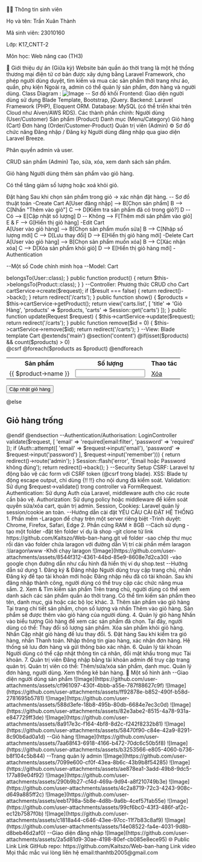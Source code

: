 🧑‍🎓 Thông tin sinh viên

Họ và tên: Trần Xuân Thành

Mã sinh viên: 23010160

Lớp: K17_CNTT-2

Môn học: Web nâng cao (TH3)

🎯 Giới thiệu dự án (Giữa kỳ)
Website bán quần áo thời trang là một hệ thống thương mại điện tử cơ bản được xây dựng bằng Laravel Framework, cho phép người dùng duyệt, tìm kiếm và mua các sản phẩm thời trang như áo, quần, phụ kiện Ngoài ra, admin có thể quản lý sản phẩm, đơn hàng và người dùng.
Class Diagram :
![Image](https://github.com/user-attachments/assets/7df6781f-a897-4576-8917-9744cc50a955)
-- Sơ đồ khối
Frontend: Giao diện người dùng sử dụng Blade Template, Bootstrap, jQuery.
Backend: Laravel Framework (PHP), Eloquent ORM.
Database: MySQL (có thể triển khai trên Cloud như Aiven/AWS RDS).
Các thành phần chính:
Người dùng (User/Customer)
Sản phẩm (Product)
Danh mục (Menu/Category)
Giỏ hàng (Cart)
Đơn hàng (Order/Customer-Product)
Quản trị viên (Admin) 
⚙️ Sơ đồ chức năng
Đăng nhập / Đăng ký
Người dùng đăng nhập qua giao diện Laravel Breeze.

Phân quyền admin và user.

CRUD sản phẩm (Admin)
Tạo, sửa, xóa, xem danh sách sản phẩm.

Giỏ hàng
Người dùng thêm sản phẩm vào giỏ hàng.

Có thể tăng giảm số lượng hoặc xoá khỏi giỏ.

Đặt hàng
Sau khi chọn sản phẩm trong giỏ → xác nhận đặt hàng.
-- Sơ đồ thuật toán
-Create Cart
A[User đăng nhập] --> B[Chọn sản phẩm]
    B --> C[Nhấn "Thêm vào giỏ"]
    C --> D[Kiểm tra sản phẩm đã có trong giỏ?]
    D -- Có --> E[Cập nhật số lượng]
    D -- Không --> F[Thêm mới sản phẩm vào giỏ]
    E & F --> G[Hiển thị giỏ hàng]
-Edit Cart    
 A[User vào giỏ hàng] --> B[Chọn sản phẩm muốn sửa]
    B --> C[Nhập số lượng mới]
    C --> D[Lưu thay đổi]
    D --> E[Hiển thị giỏ hàng mới]
-Delete Cart
A[User vào giỏ hàng] --> B[Chọn sản phẩm muốn xóa]
    B --> C[Xác nhận xóa]
    C --> D[Xóa sản phẩm khỏi giỏ]
    D --> E[Hiển thị giỏ hàng mới]
-Authentication    

--Một số Code chính minh họa
--Model: Cart
<?php
// app/Models/Cart.php
namespace App\Models;

use Illuminate\Database\Eloquent\Model;

class Cart extends Model
{
    protected $fillable = ['user_id', 'product_id', 'quantity'];

    public function user() {
        return $this->belongsTo(User::class);
    }
    public function product() {
        return $this->belongsTo(Product::class);
    }
}
--Controller: Phương thức CRUD cho Cart
<?php
// app/Http/Controllers/CartController.php

public function index(Request $request)
{
    $result = $this->cartService->create($request);
    if ($result === false) {
        return redirect()->back();
    }
    return redirect('/carts');
}

public function show()
{
    $products = $this->cartService->getProduct();
    return view('carts.list', [
        'title' => 'Giỏ Hàng',
        'products' => $products,
        'carts' => Session::get('carts')
    ]);
}

public function update(Request $request)
{
    $this->cartService->update($request);
    return redirect('/carts');
}

public function remove($id = 0)
{
    $this->cartService->remove($id);
    return redirect('/carts');
}
--View: Blade template Cart
<!-- resources/views/carts/list.blade.php -->
@extends('main')
@section('content')
@if(isset($products) && count($products) > 0)
<form action="/carts" method="POST">
    @csrf
    <table>
        <tr>
            <th>Sản phẩm</th>
            <th>Số lượng</th>
            <th>Thao tác</th>
        </tr>
        @foreach($products as $product)
        <tr>
            <td>{{ $product->name }}</td>
            <td>
                <input type="number" name="num_product[{{ $product->id }}]" value="{{ $carts[$product->id] }}" min="1">
            </td>
            <td>
                <a href="/carts/remove/{{ $product->id }}">Xóa</a>
            </td>
        </tr>
        @endforeach
    </table>
    <button type="submit">Cập nhật giỏ hàng</button>
    </form>
@else
    <div class="text-center"><h2>Giỏ hàng trống</h2></div>
@endif
@endsection
--Authentication/Authorisation: LoginController 
<?php
// app/Http/Controllers/Admin/Users/LoginController.php
public function store(Request $request)
{
    $this->validate($request, [
        'email' => 'required|email:filter',
        'password' => 'required'
    ]);

    if (Auth::attempt([
            'email' => $request->input('email'),
            'password' => $request->input('password')
        ], $request->input('remember'))) {

        return redirect()->route('admin');
    }

    Session::flash('error', 'Email hoặc Password không đúng');
    return redirect()->back();
}
--Security Setup
CSRF: Laravel tự động bảo vệ các form với CSRF token (@csrf trong blade).
XSS: Blade tự động escape output, chỉ dùng {!! !!} cho nội dung đã kiểm soát.
Validation: Sử dụng $request->validate() trong controller và FormRequest.
Authentication: Sử dụng Auth của Laravel, middleware auth cho các route cần bảo vệ.
Authorization: Sử dụng policy hoặc middleware để kiểm soát quyền sửa/xóa cart, quản trị admin.
Session, Cookies: Laravel quản lý session/cookie an toàn.

--Hướng dẫn cài đặt
 YÊU CẦU CÀI ĐẶT HỆ THỐNG
1. Phần mềm
-Laragon để chạy trên một server riêng biệt
-Trình duyệt: Chrome, Firefox, Safari, Edge

2. Phần cứng
	RAM ≥ 8GB
 
--Cách sử dụng
-tạo một folder 
-đặt tên folder ví dụ là shop
-git clone từ link https://github.com/Kaitszo/Web-ban-hang.git về folder
-sao chép thư mục rồi dán vào folder chứa laragon với đường dẫn Vị trí cài phần mềm laragon :\laragon\www
-Khởi chạy laragon
![Image](https://github.com/user-attachments/assets/8544f312-4361-44bd-85e9-8608e7d2ca30)
-vào google chọn đường dẫn như cấu hình đã hiển thị ví dụ shop.test
--Hướng dẫn sử dụng
1. Đăng ký & Đăng nhập
Người dùng truy cập trang chủ, nhấn Đăng ký để tạo tài khoản mới hoặc Đăng nhập nếu đã có tài khoản.
Sau khi đăng nhập thành công, người dùng có thể truy cập các chức năng mua sắm.
2. Xem & Tìm kiếm sản phẩm
Trên trang chủ, người dùng có thể xem danh sách các sản phẩm quần áo thời trang.
Có thể tìm kiếm sản phẩm theo tên, danh mục, giá hoặc các bộ lọc khác.
3. Thêm sản phẩm vào giỏ hàng
Tại trang chi tiết sản phẩm, chọn số lượng và nhấn Thêm vào giỏ hàng.
Sản phẩm sẽ được thêm vào giỏ hàng của người dùng.
4. Quản lý giỏ hàng
Nhấn vào biểu tượng Giỏ hàng để xem các sản phẩm đã chọn.
Tại đây, người dùng có thể:
Thay đổi số lượng sản phẩm.
Xóa sản phẩm khỏi giỏ hàng.
Nhấn Cập nhật giỏ hàng để lưu thay đổi.
5. Đặt hàng
Sau khi kiểm tra giỏ hàng, nhấn Thanh toán.
Nhập thông tin giao hàng, xác nhận đơn hàng.
Hệ thống sẽ lưu đơn hàng và gửi thông báo xác nhận.
6. Quản lý tài khoản
Người dùng có thể cập nhật thông tin cá nhân, đổi mật khẩu trong mục Tài khoản.
7. Quản trị viên
Đăng nhập bằng tài khoản admin để truy cập trang quản trị.
Quản trị viên có thể:
Thêm/sửa/xóa sản phẩm, danh mục.
Quản lý đơn hàng, người dùng.
Xem thống kê bán hàng.
📸 Một số hình ảnh
--Giao diện người dùng sản phẩm
![Image](https://github.com/user-attachments/assets/cf961097-430f-4bbb-a55e-787f88627c9f)
![Image](https://github.com/user-attachments/assets/ff92878e-b852-490f-b58d-2781695b5781)
![Image](https://github.com/user-attachments/assets/588d3efe-18b8-495b-80db-6684e7ec3c0d)
![Image](https://github.com/user-attachments/assets/82e3abe2-8515-4a78-931a-e847729ff3de)
![Image](https://github.com/user-attachments/assets/8a917e3c-f164-4bf8-8d2c-f242f8232b81)
![Image](https://github.com/user-attachments/assets/58470f90-c84e-42a9-8291-8c90b6ad0a1d)
--Giỏ hàng
![Image](https://github.com/user-attachments/assets/7aa68f43-6918-4166-b472-70dc6c50b5f8)
![Image](https://github.com/user-attachments/assets/b3253566-e805-4060-b736-b8f104c5b844)
--Trang quản lý admin
![Image](https://github.com/user-attachments/assets/7099e600-cf0f-43ea-8b6c-43b9b8f54285)
![Image](https://github.com/user-attachments/assets/ae878ea1-3add-49b8-9dc5-177a89e04f92)
![Image](https://github.com/user-attachments/assets/290b9b27-cf4d-469a-9d94-a8f210749b3e)
![Image](https://github.com/user-attachments/assets/4c2a8719-72c3-4243-908c-d649a885ff2c)
![Image](https://github.com/user-attachments/assets/eeb1798a-5b8e-4d8b-9a6b-4cef57fab55e)
![Image](https://github.com/user-attachments/assets/99cf6bc0-43f3-486f-af2c-ec12b7587f0b)
![Image](https://github.com/user-attachments/assets/c1818a44-c646-43ee-97cc-11f7b83c8af9)
![Image](https://github.com/user-attachments/assets/14e08522-fa4e-4031-9d8b-d8beb46d2af0)
--Giao diện đăng nhập 
![Image](https://github.com/user-attachments/assets/2a5d81d9-30ae-4198-80ef-cb085e8ece95)
🌐 Public Link
Link GitHub repo: https://github.com/Kaitszo/Web-ban-hang
Link video 
Mọi thắc mắc vui lòng liên hệ email:thanhtb2005@gmail.com





















